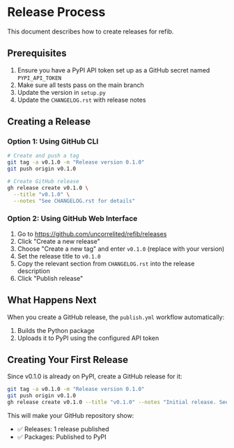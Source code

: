 # Release Process

This document describes how to create releases for refib.

## Prerequisites

1. Ensure you have a PyPI API token set up as a GitHub secret named `PYPI_API_TOKEN`
2. Make sure all tests pass on the main branch
3. Update the version in `setup.py`
4. Update the `CHANGELOG.rst` with release notes

## Creating a Release

### Option 1: Using GitHub CLI

```bash
# Create and push a tag
git tag -a v0.1.0 -m "Release version 0.1.0"
git push origin v0.1.0

# Create GitHub release
gh release create v0.1.0 \
  --title "v0.1.0" \
  --notes "See CHANGELOG.rst for details"
```

### Option 2: Using GitHub Web Interface

1. Go to https://github.com/uncorrelited/refib/releases
2. Click "Create a new release"
3. Choose "Create a new tag" and enter `v0.1.0` (replace with your version)
4. Set the release title to `v0.1.0`
5. Copy the relevant section from `CHANGELOG.rst` into the release description
6. Click "Publish release"

## What Happens Next

When you create a GitHub release, the `publish.yml` workflow automatically:
1. Builds the Python package
2. Uploads it to PyPI using the configured API token

## Creating Your First Release

Since v0.1.0 is already on PyPI, create a GitHub release for it:

```bash
git tag -a v0.1.0 -m "Release version 0.1.0" 
git push origin v0.1.0
gh release create v0.1.0 --title "v0.1.0" --notes "Initial release. See CHANGELOG.rst for details"
```

This will make your GitHub repository show:
- ✅ Releases: 1 release published
- ✅ Packages: Published to PyPI